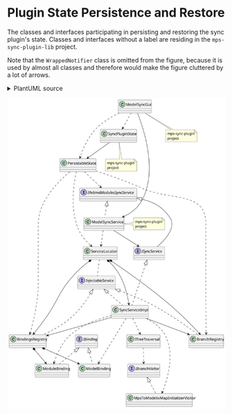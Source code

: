 # Plugin State Persistence and Restore

The classes and interfaces participating in persisting and restoring the sync plugin's state. Classes and interfaces without a label are residing in the `mps-sync-plugin-lib` project.

Note that the `WrappedNotifier` class is omitted from the figure, because it is used by almost all classes and therefore would make the figure cluttered by a lot of arrows.

<details>
<summary>PlantUML source</summary>
<pre>
@startuml
'Entities'
class "ModelSyncGui" as modelSyncGui
class "ModelSyncService" as modelSyncService
class "SyncPluginState" as syncPluginState

class "PersistableState" as persistableState

interface "IRebindModulesSyncService" as iRebindModulesSyncService

interface "ISyncService" as iSyncService
class "SyncServiceImpl" as syncServiceImpl

interface "InjectableService" as injectableService
class "ServiceLocator" as serviceLocator
class "BindingsRegistry" as bindingsRegistry
class "BranchRegistry" as branchRegistry

class "ITreeTraversal" as iTreeTraversal
interface "IBranchVisitor" as iBranchVisitor
class "MpsToModelixMapInitializerVisitor" as mpsToModelixMapInitializerVisitor

interface "IBinding" as iBinding
class "ModelBinding" as modelBinding
class "ModuleBinding" as moduleBinding

'Relations'
modelSyncGui --> modelSyncService
modelSyncGui ..> syncPluginState
modelSyncGui ..> persistableState

syncPluginState --> persistableState

iRebindModulesSyncService <|-- iSyncService
iRebindModulesSyncService <|.. modelSyncService
modelSyncService ..> serviceLocator
modelSyncService --> iSyncService

serviceLocator *--> syncServiceImpl
serviceLocator *--> bindingsRegistry
serviceLocator *--> branchRegistry
serviceLocator .. injectableService

iSyncService <|.. syncServiceImpl
syncServiceImpl --> branchRegistry
syncServiceImpl --> bindingsRegistry
syncServiceImpl ..> iTreeTraversal
syncServiceImpl ..> mpsToModelixMapInitializerVisitor
syncServiceImpl ..> modelBinding
syncServiceImpl ..> moduleBinding

injectableService <|.. syncServiceImpl
injectableService <|.. bindingsRegistry
injectableService <|.. branchRegistry

persistableState ..> iRebindModulesSyncService
persistableState ..> serviceLocator
persistableState ..> branchRegistry
persistableState ..> bindingsRegistry

iTreeTraversal ..> iBranchVisitor
iBranchVisitor <|.. mpsToModelixMapInitializerVisitor

iBinding <|.. modelBinding
iBinding <|.. moduleBinding

bindingsRegistry *--> modelBinding
bindingsRegistry *--> moduleBinding

'Notes'
note bottom of modelSyncGui: mps-sync-plugin\nproject
note bottom of syncPluginState: mps-sync-plugin\nproject
note right of modelSyncService: mps-sync-plugin\nproject

@enduml
</pre>
</details>

![](Plugin-State-Persistence-and-Restore.svg)
